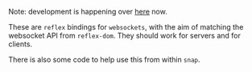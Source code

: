 Note: development is happening over [here](https://github.com/dalaing/reflex-server-websocket) now.

These are `reflex` bindings for `websockets`, with the aim of matching the websocket API from `reflex-dom`.
They should work for servers and for clients.

There is also some code to help use this from within `snap`.

